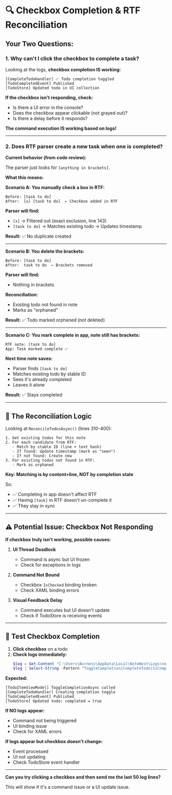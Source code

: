 # 🔍 Checkbox Completion & RTF Reconciliation

## Your Two Questions:

### **1. Why can't I click the checkbox to complete a task?**

Looking at the logs, **checkbox completion IS working:**

```
[CompleteTodoHandler] ✅ Todo completion toggled
[TodoCompletedEvent] Published
[TodoStore] Updated todo in UI collection
```

**If the checkbox isn't responding, check:**
- Is there a UI error in the console?
- Does the checkbox appear clickable (not grayed out)?
- Is there a delay before it responds?

**The command execution IS working based on logs!**

---

### **2. Does RTF parser create a new task when one is completed?**

**Current behavior (from code review):**

The parser just looks for `[anything in brackets]`.

**What this means:**

**Scenario A: You manually check a box in RTF:**
```
Before: [task to do]
After:  [x] [task to do]  ← Checkbox added in RTF
```

**Parser will find:**
- `[x]` → Filtered out (exact exclusion, line 143)
- `[task to do]` → Matches existing todo → Updates timestamp

**Result:** ✅ No duplicate created

---

**Scenario B: You delete the brackets:**
```
Before: [task to do]
After:  task to do  ← Brackets removed
```

**Parser will find:**
- Nothing in brackets

**Reconciliation:**
- Existing todo not found in note
- Marks as "orphaned"

**Result:** ✅ Todo marked orphaned (not deleted)

---

**Scenario C: You mark complete in app, note still has brackets:**
```
RTF note: [task to do]
App: Task marked complete ✅
```

**Next time note saves:**
- Parser finds `[task to do]`
- Matches existing todo by stable ID
- Sees it's already completed
- Leaves it alone

**Result:** ✅ Stays completed

---

## 🎯 **The Reconciliation Logic**

Looking at `ReconcileTodosAsync()` (lines 310-400):

```
1. Get existing todos for this note
2. For each candidate from RTF:
   - Match by stable ID (line + text hash)
   - If found: Update timestamp (mark as "seen")
   - If not found: Create new
3. For existing todos not found in RTF:
   - Mark as orphaned
```

**Key: Matching is by content+line, NOT by completion state**

So:
- ✅ Completing in app doesn't affect RTF
- ✅ Having `[task]` in RTF doesn't un-complete it
- ✅ They stay in sync

---

## ⚠️ **Potential Issue: Checkbox Not Responding**

**If checkbox truly isn't working, possible causes:**

1. **UI Thread Deadlock**
   - Command is async but UI frozen
   - Check for exceptions in logs

2. **Command Not Bound**
   - Checkbox `IsChecked` binding broken
   - Check XAML binding errors

3. **Visual Feedback Delay**
   - Command executes but UI doesn't update
   - Check if TodoStore is receiving events

---

## 🧪 **Test Checkbox Completion**

1. **Click checkbox** on a todo
2. **Check logs immediately:**
   ```powershell
   $log = Get-Content "C:\Users\Burness\AppData\Local\NoteNest\Logs\notenest-20251020.log" -Tail 50
   $log | Select-String -Pattern "ToggleCompletion|CompleteTodo|IsCompleted"
   ```

**Expected:**
```
[TodoItemViewModel] ToggleCompletionAsync called
[CompleteTodoHandler] Creating completion toggle
[TodoCompletedEvent] Published
[TodoStore] Updated todo: completed = true
```

**If NO logs appear:**
- Command not being triggered
- UI binding issue
- Check for XAML errors

**If logs appear but checkbox doesn't change:**
- Event processed
- UI not updating
- Check TodoStore event handler

---

**Can you try clicking a checkbox and then send me the last 50 log lines?**

This will show if it's a command issue or a UI update issue.

